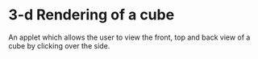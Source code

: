 # 3-d Rendering of a cube
 An applet which allows the user to view the front, top and back view of a cube by clicking over the side.
